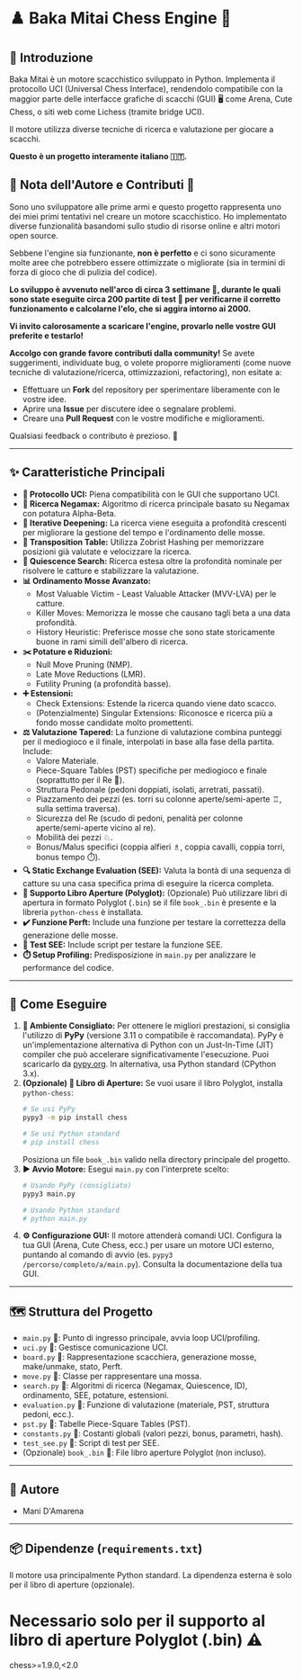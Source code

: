 # ♟️ Baka Mitai Chess Engine 🤖

## 👋 Introduzione

Baka Mitai è un motore scacchistico sviluppato in Python. Implementa il protocollo UCI (Universal Chess Interface), rendendolo compatibile con la maggior parte delle interfacce grafiche di scacchi (GUI) 🖥️ come Arena, Cute Chess, o siti web come Lichess (tramite bridge UCI).

Il motore utilizza diverse tecniche di ricerca e valutazione per giocare a scacchi. 

**Questo è un progetto interamente italiano 🇮🇹.**

## 🌱 Nota dell'Autore e Contributi 🤝

Sono uno sviluppatore alle prime armi e questo progetto rappresenta uno dei miei primi tentativi nel creare un motore scacchistico. Ho implementato diverse funzionalità basandomi sullo studio di risorse online e altri motori open source.

Sebbene l'engine sia funzionante, **non è perfetto** e ci sono sicuramente molte aree che potrebbero essere ottimizzate o migliorate (sia in termini di forza di gioco che di pulizia del codice).

**Lo sviluppo è avvenuto nell'arco di circa 3 settimane 📅, durante le quali sono state eseguite circa 200 partite di test 🧪 per verificarne il corretto funzionamento e calcolarne l'elo, che si aggira intorno ai 2000.**

**Vi invito calorosamente a scaricare l'engine, provarlo nelle vostre GUI preferite e testarlo!**

**Accolgo con grande favore contributi dalla community!** Se avete suggerimenti, individuate bug, o volete proporre miglioramenti (come nuove tecniche di valutazione/ricerca, ottimizzazioni, refactoring), non esitate a:

* Effettuare un **Fork** del repository per sperimentare liberamente con le vostre idee.
* Aprire una **Issue** per discutere idee o segnalare problemi.
* Creare una **Pull Request** con le vostre modifiche e miglioramenti.

Qualsiasi feedback o contributo è prezioso. 🙏

---

## ✨ Caratteristiche Principali

* **📡 Protocollo UCI:** Piena compatibilità con le GUI che supportano UCI.
* **🧠 Ricerca Negamax:** Algoritmo di ricerca principale basato su Negamax con potatura Alpha-Beta.
* **🔄 Iterative Deepening:** La ricerca viene eseguita a profondità crescenti per migliorare la gestione del tempo e l'ordinamento delle mosse.
* **💾 Transposition Table:** Utilizza Zobrist Hashing per memorizzare posizioni già valutate e velocizzare la ricerca.
* **🤫 Quiescence Search:** Ricerca estesa oltre la profondità nominale per risolvere le catture e stabilizzare la valutazione.
* **📊 Ordinamento Mosse Avanzato:**
    * Most Valuable Victim - Least Valuable Attacker (MVV-LVA) per le catture.
    * Killer Moves: Memorizza le mosse che causano tagli beta a una data profondità.
    * History Heuristic: Preferisce mosse che sono state storicamente buone in rami simili dell'albero di ricerca.
* **✂️ Potature e Riduzioni:**
    * Null Move Pruning (NMP).
    * Late Move Reductions (LMR).
    * Futility Pruning (a profondità basse).
* **➕ Estensioni:**
    * Check Extensions: Estende la ricerca quando viene dato scacco.
    * (Potenzialmente) Singular Extensions: Riconosce e ricerca più a fondo mosse candidate molto promettenti.
* **⚖️ Valutazione Tapered:** La funzione di valutazione combina punteggi per il mediogioco e il finale, interpolati in base alla fase della partita. Include:
    * Valore Materiale.
    * Piece-Square Tables (PST) specifiche per mediogioco e finale (soprattutto per il Re 👑).
    * Struttura Pedonale (pedoni doppiati, isolati, arretrati, passati).
    * Piazzamento dei pezzi (es. torri su colonne aperte/semi-aperte ♖, sulla settima traversa).
    * Sicurezza del Re (scudo di pedoni, penalità per colonne aperte/semi-aperte vicino al re).
    * Mobilità dei pezzi ♘.
    * Bonus/Malus specifici (coppia alfieri ♗, coppia cavalli, coppia torri, bonus tempo ⏱️).
* **🔍 Static Exchange Evaluation (SEE):** Valuta la bontà di una sequenza di catture su una casa specifica prima di eseguire la ricerca completa.
* **📖 Supporto Libro Aperture (Polyglot):** (Opzionale) Può utilizzare libri di apertura in formato Polyglot (`.bin`) se il file `book_.bin` è presente e la libreria `python-chess` è installata.
* **✔️ Funzione Perft:** Include una funzione per testare la correttezza della generazione delle mosse.
* **🧪 Test SEE:** Include script per testare la funzione SEE.
* **⏱️ Setup Profiling:** Predisposizione in `main.py` per analizzare le performance del codice.

---

## 🚀 Come Eseguire

1.  **🐍 Ambiente Consigliato:** Per ottenere le migliori prestazioni, si consiglia l'utilizzo di **PyPy** (versione 3.11 o compatibile è raccomandata). PyPy è un'implementazione alternativa di Python con un Just-In-Time (JIT) compiler che può accelerare significativamente l'esecuzione. Puoi scaricarlo da [pypy.org](https://www.pypy.org/download.html). In alternativa, usa Python standard (CPython 3.x).
2.  **(Opzionale) 📖 Libro di Aperture:** Se vuoi usare il libro Polyglot, installa `python-chess`:
    ```bash
    # Se usi PyPy
    pypy3 -m pip install chess

    # Se usi Python standard
    # pip install chess
    ```
    Posiziona un file `book_.bin` valido nella directory principale del progetto.
3.  **▶️ Avvio Motore:** Esegui `main.py` con l'interprete scelto:
    ```bash
    # Usando PyPy (consigliato)
    pypy3 main.py

    # Usando Python standard
    # python main.py
    ```
4.  **⚙️ Configurazione GUI:** Il motore attenderà comandi UCI. Configura la tua GUI (Arena, Cute Chess, ecc.) per usare un motore UCI esterno, puntando al comando di avvio (es. `pypy3 /percorso/completo/a/main.py`). Consulta la documentazione della tua GUI.

---

## 🗺️ Struttura del Progetto

* `main.py` 📄: Punto di ingresso principale, avvia loop UCI/profiling.
* `uci.py` 📄: Gestisce comunicazione UCI.
* `board.py` 📄: Rappresentazione scacchiera, generazione mosse, make/unmake, stato, Perft.
* `move.py` 📄: Classe per rappresentare una mossa.
* `search.py` 📄: Algoritmi di ricerca (Negamax, Quiescence, ID), ordinamento, SEE, potature, estensioni.
* `evaluation.py` 📄: Funzione di valutazione (materiale, PST, struttura pedoni, ecc.).
* `pst.py` 📄: Tabelle Piece-Square Tables (PST).
* `constants.py` 📄: Costanti globali (valori pezzi, bonus, parametri, hash).
* `test_see.py` 📄: Script di test per SEE.
* (Opzionale) `book_.bin` 📖: File libro aperture Polyglot (non incluso).

---

## 👤 Autore

* Mani D'Amarena

---

## 📦 Dipendenze (`requirements.txt`)

Il motore usa principalmente Python standard. La dipendenza esterna è solo per il libro di aperture (opzionale).
# Necessario solo per il supporto al libro di aperture Polyglot (.bin) ⚠️
chess>=1.9.0,<2.0
